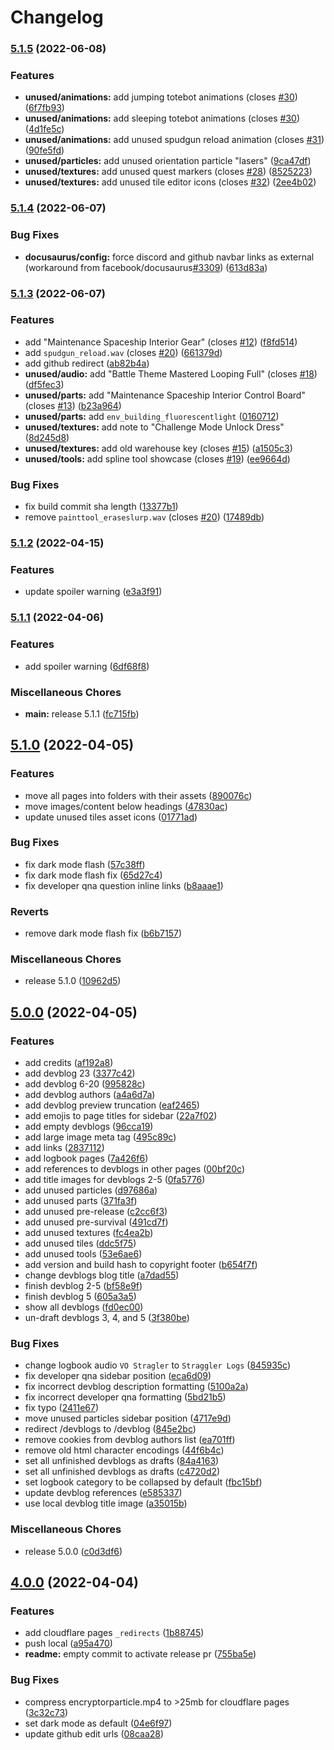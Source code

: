 # Changelog

### [5.1.5](https://github.com/SMLeaks/website/compare/v5.1.4...v5.1.5) (2022-06-08)


### Features

* **unused/animations:** add jumping totebot animations (closes [#30](https://github.com/SMLeaks/website/issues/30)) ([6f7fb93](https://github.com/SMLeaks/website/commit/6f7fb930cce56ad77e4b4d9f17c72c644f0c5532))
* **unused/animations:** add sleeping totebot animations (closes [#30](https://github.com/SMLeaks/website/issues/30)) ([4d1fe5c](https://github.com/SMLeaks/website/commit/4d1fe5c4490814cd5a8b7eebe615fff52b4ed54d))
* **unused/animations:** add unused spudgun reload animation (closes [#31](https://github.com/SMLeaks/website/issues/31)) ([90fe5fd](https://github.com/SMLeaks/website/commit/90fe5fdd57fc42316ce14d57f6649ab08ab8ba94))
* **unused/particles:** add unused orientation particle "lasers" ([9ca47df](https://github.com/SMLeaks/website/commit/9ca47dffa17346af7bb77c90828a75eac965e4fe))
* **unused/textures:** add unused quest markers (closes [#28](https://github.com/SMLeaks/website/issues/28)) ([8525223](https://github.com/SMLeaks/website/commit/8525223eb3fbb577dbe038e88c1f7ae910f0d2d9))
* **unused/textures:** add unused tile editor icons (closes [#32](https://github.com/SMLeaks/website/issues/32)) ([2ee4b02](https://github.com/SMLeaks/website/commit/2ee4b023c48c6a34ad9765f4600a86111b7ec891))

### [5.1.4](https://github.com/SMLeaks/website-new/compare/v5.1.3...v5.1.4) (2022-06-07)


### Bug Fixes

* **docusaurus/config:** force discord and github navbar links as external (workaround from facebook/docusaurus[#3309](https://github.com/SMLeaks/website-new/issues/3309)) ([613d83a](https://github.com/SMLeaks/website-new/commit/613d83a9d2f2de029f0800863eab73d77ab170e0))

### [5.1.3](https://github.com/SMLeaks/website-new/compare/v5.1.2...v5.1.3) (2022-06-07)


### Features

* add "Maintenance Spaceship Interior Gear" (closes [#12](https://github.com/SMLeaks/website-new/issues/12)) ([f8fd514](https://github.com/SMLeaks/website-new/commit/f8fd514e086fe44214e9dce9eb2db71a7d6b1a2f))
* add `spudgun_reload.wav` (closes [#20](https://github.com/SMLeaks/website-new/issues/20)) ([661379d](https://github.com/SMLeaks/website-new/commit/661379d5cd14fb684fce37b2f4c8c3312326c92f))
* add github redirect ([ab82b4a](https://github.com/SMLeaks/website-new/commit/ab82b4ad5bbafb561c1aa20687409f1d29bd888f))
* **unused/audio:** add "Battle Theme Mastered Looping Full" (closes [#18](https://github.com/SMLeaks/website-new/issues/18)) ([df5fec3](https://github.com/SMLeaks/website-new/commit/df5fec3b9ed4920473eac975cad485eda10ad16f))
* **unused/parts:** add "Maintenance Spaceship Interior Control Board" (closes [#13](https://github.com/SMLeaks/website-new/issues/13)) ([b23a964](https://github.com/SMLeaks/website-new/commit/b23a9647add535305d3fd3f5c942e07f57267bce))
* **unused/parts:** add `env_building_fluorescentlight` ([0160712](https://github.com/SMLeaks/website-new/commit/01607128beb2b29c3e8cd23932c0ad62cae5001f))
* **unused/textures:** add note to "Challenge Mode Unlock Dress" ([8d245d8](https://github.com/SMLeaks/website-new/commit/8d245d89366e713e47c8d413767a657e5fa2f9dc))
* **unused/textures:** add old warehouse key (closes [#15](https://github.com/SMLeaks/website-new/issues/15)) ([a1505c3](https://github.com/SMLeaks/website-new/commit/a1505c341be9190ba960329c43114b982ed4487e))
* **unused/tools:** add spline tool showcase (closes [#19](https://github.com/SMLeaks/website-new/issues/19)) ([ee9664d](https://github.com/SMLeaks/website-new/commit/ee9664db2733478870208017d8040e64ba1755bf))


### Bug Fixes

* fix build commit sha length ([13377b1](https://github.com/SMLeaks/website-new/commit/13377b1f2c35dfd636e1e3e60056655b15f9d555))
* remove `painttool_eraseslurp.wav` (closes [#20](https://github.com/SMLeaks/website-new/issues/20)) ([17489db](https://github.com/SMLeaks/website-new/commit/17489db153d005e7bc40942c72ee55364f978e1d))

### [5.1.2](https://github.com/SMLeaks/website-new/compare/v5.1.1...v5.1.2) (2022-04-15)


### Features

* update spoiler warning ([e3a3f91](https://github.com/SMLeaks/website-new/commit/e3a3f916df9b6128140cc587bd013535870d7377))

### [5.1.1](https://github.com/SMLeaks/website-new/compare/v5.1.0...v5.1.1) (2022-04-06)


### Features

* add spoiler warning ([6df68f8](https://github.com/SMLeaks/website-new/commit/6df68f8677c8a18a8fa801deef779886cb019347))


### Miscellaneous Chores

* **main:** release 5.1.1 ([fc715fb](https://github.com/SMLeaks/website-new/commit/fc715fb6ef4666b9b3fb3ce775471ce35dd4603b))

## [5.1.0](https://github.com/SMLeaks/website-new/compare/v5.0.0...v5.1.0) (2022-04-05)


### Features

* move all pages into folders with their assets ([890076c](https://github.com/SMLeaks/website-new/commit/890076cf0e6f25b16ed19eecf4a085007a74d45d))
* move images/content below headings ([47830ac](https://github.com/SMLeaks/website-new/commit/47830ace216a8ae31b42936431d8410b8bb68947))
* update unused tiles asset icons ([01771ad](https://github.com/SMLeaks/website-new/commit/01771ad84e8bdea2e5d322435348e7258684b4a9))


### Bug Fixes

* fix dark mode flash ([57c38ff](https://github.com/SMLeaks/website-new/commit/57c38fffea8cfc29e1cfd7929212aff9b44ecf67))
* fix dark mode flash fix ([65d27c4](https://github.com/SMLeaks/website-new/commit/65d27c4c9e3835aa304c6fc13a9bfa5b75bedeba))
* fix developer qna question inline links ([b8aaae1](https://github.com/SMLeaks/website-new/commit/b8aaae17d365a744ac1f3290e21e7d8db5f4dd32))


### Reverts

* remove dark mode flash fix ([b6b7157](https://github.com/SMLeaks/website-new/commit/b6b71578aea77acc0e592ef15f876da7951432a7))


### Miscellaneous Chores

* release 5.1.0 ([10962d5](https://github.com/SMLeaks/website-new/commit/10962d57ac4c839cb4d6c0c110b2080c54925756))

## [5.0.0](https://github.com/SMLeaks/website-new/compare/v4.0.0...v5.0.0) (2022-04-05)


### Features

* add credits ([af192a8](https://github.com/SMLeaks/website-new/commit/af192a81701f3966ebe6468603d07653a2973280))
* add devblog 23 ([3377c42](https://github.com/SMLeaks/website-new/commit/3377c423083f76de73315acc72cb89fffd73d91f))
* add devblog 6-20 ([995828c](https://github.com/SMLeaks/website-new/commit/995828c7eede5690b8554ce761a5d70c1ccc2455))
* add devblog authors ([a4a6d7a](https://github.com/SMLeaks/website-new/commit/a4a6d7a50280fc11585d7edeec980ce9e167fc2d))
* add devblog preview truncation ([eaf2465](https://github.com/SMLeaks/website-new/commit/eaf246529c99ffb7188fb2ef15c7b808f0887b8f))
* add emojis to page titles for sidebar ([22a7f02](https://github.com/SMLeaks/website-new/commit/22a7f027181142f6338b4c1242bdaa88d88eb2c5))
* add empty devblogs ([96cca19](https://github.com/SMLeaks/website-new/commit/96cca19cba0b9e589f08267c583cf950e71b8113))
* add large image meta tag ([495c89c](https://github.com/SMLeaks/website-new/commit/495c89cf724efde7f8e17691b0c76d6fd97b6ea4))
* add links ([2837112](https://github.com/SMLeaks/website-new/commit/28371122a4b9caaf7b9a0ae0895da433a9905273))
* add logbook pages ([7a426f6](https://github.com/SMLeaks/website-new/commit/7a426f6ce8af3de52f171cc3400f66b9dd101e80))
* add references to devblogs in other pages ([00bf20c](https://github.com/SMLeaks/website-new/commit/00bf20cdbcaafd087ca9a11ce579f6c894c7bbd9))
* add title images for devblogs 2-5 ([0fa5776](https://github.com/SMLeaks/website-new/commit/0fa577695277433f87f134564c4993d6bbdbd9f9))
* add unused particles ([d97686a](https://github.com/SMLeaks/website-new/commit/d97686a890d74d30c950ca37d241d8070f3a4200))
* add unused parts ([371fa3f](https://github.com/SMLeaks/website-new/commit/371fa3fc67361d9c1b1bb92b5b0eb5f4e1b2dbb1))
* add unused pre-release ([c2cc6f3](https://github.com/SMLeaks/website-new/commit/c2cc6f3442e6f5cc0c01e6a994889b381ecbd7eb))
* add unused pre-survival ([491cd7f](https://github.com/SMLeaks/website-new/commit/491cd7fbeb45baa8a156269e96e64962e390766b))
* add unused textures ([fc4ea2b](https://github.com/SMLeaks/website-new/commit/fc4ea2b86be05c7fa85c8a28b7195b042ca8e8c0))
* add unused tiles ([ddc5f75](https://github.com/SMLeaks/website-new/commit/ddc5f75d4078c4945adda3b2547f343ecb47ed95))
* add unused tools ([53e6ae6](https://github.com/SMLeaks/website-new/commit/53e6ae6d1c2807356cee789d26498bb1f565cadb))
* add version and build hash to copyright footer ([b654f7f](https://github.com/SMLeaks/website-new/commit/b654f7f7bd703914b3354c265ec56c7c51b6bb9c))
* change devblogs blog title ([a7dad55](https://github.com/SMLeaks/website-new/commit/a7dad551692b2daf4682af3d2746fed806a52754))
* finish devblog 2-5 ([bf58e9f](https://github.com/SMLeaks/website-new/commit/bf58e9fcc3c33a3f473b26f0a09f9190ccd438cf))
* finish devblog 5 ([605a3a5](https://github.com/SMLeaks/website-new/commit/605a3a53656807ee830e39a68bc209d21a8b3c69))
* show all devblogs ([fd0ec00](https://github.com/SMLeaks/website-new/commit/fd0ec00571df155035c68418c51b8124a4b774ef))
* un-draft devblogs 3, 4, and 5 ([3f380be](https://github.com/SMLeaks/website-new/commit/3f380be9df305124c3ca0f52ce74dd1da3ede19e))


### Bug Fixes

* change logbook audio `VO Stragler` to `Straggler Logs` ([845935c](https://github.com/SMLeaks/website-new/commit/845935ccd22f5a1aee3e67c9fd26dd975b488094))
* fix developer qna sidebar position ([eca6d09](https://github.com/SMLeaks/website-new/commit/eca6d09a908ee361be2807f7de8adfe9fe522b65))
* fix incorrect devblog description formatting ([5100a2a](https://github.com/SMLeaks/website-new/commit/5100a2ac90c474c7a16c14c8f8fb8c8bcffb1b06))
* fix incorrect developer qna formatting ([5bd21b5](https://github.com/SMLeaks/website-new/commit/5bd21b58c22bce978a827c7f20998fe22b5d846a))
* fix typo ([2411e67](https://github.com/SMLeaks/website-new/commit/2411e673bd7fa701b68be87e1f72027a0f2be69a))
* move unused particles sidebar position ([4717e9d](https://github.com/SMLeaks/website-new/commit/4717e9d723441bba1f497c66c821aec84bca2ed5))
* redirect /devblogs to /devblog ([845e2bc](https://github.com/SMLeaks/website-new/commit/845e2bce18b846352718753db13a62c03608d2d6))
* remove cookies from devblog authors list ([ea701ff](https://github.com/SMLeaks/website-new/commit/ea701ff171a913e82230cfe065004f195e977ad8))
* remove old html character encodings ([44f6b4c](https://github.com/SMLeaks/website-new/commit/44f6b4cc8130e305a63f65bdeac3c7e77433a767))
* set all unfinished devblogs as drafts ([84a4163](https://github.com/SMLeaks/website-new/commit/84a41635f4b5d8012b1930ca8d509fff64aee375))
* set all unfinished devblogs as drafts ([c4720d2](https://github.com/SMLeaks/website-new/commit/c4720d2a1b22e1e42e506cdb728e0e4a3f3c5640))
* set logbook category to be collapsed by default ([fbc15bf](https://github.com/SMLeaks/website-new/commit/fbc15bf1530a0df4a6b38fa166f1eeb3d2cfbba7))
* update devblog references ([e585337](https://github.com/SMLeaks/website-new/commit/e58533777a55b7ef9fa7516ee9339aa6bacc8f46))
* use local devblog title image ([a35015b](https://github.com/SMLeaks/website-new/commit/a35015b9c9723d3816defeb12e3a2ebb217ecaa8))


### Miscellaneous Chores

* release 5.0.0 ([c0d3df6](https://github.com/SMLeaks/website-new/commit/c0d3df64bc1a6666fd9627de088b574ae9307b6b))

## [4.0.0](https://github.com/SMLeaks/website-new/compare/v4.0.0-alpha...v4.0.0) (2022-04-04)


### Features

* add cloudflare pages `_redirects` ([1b88745](https://github.com/SMLeaks/website-new/commit/1b88745af9e93443ea120ddab0342c5d6eb2aa30))
* push local ([a95a470](https://github.com/SMLeaks/website-new/commit/a95a470c7bf1a4683fb75e78a5bab5e8e1bfad5e))
* **readme:** empty commit to activate release pr ([755ba5e](https://github.com/SMLeaks/website-new/commit/755ba5ef9cf415dded9bbd4808f08e8f103978fb))


### Bug Fixes

* compress encryptorparticle.mp4 to >25mb for cloudflare pages ([3c32c73](https://github.com/SMLeaks/website-new/commit/3c32c73b3aad8545381946241e8e0344eb4c2ae6))
* set dark mode as default ([04e6f97](https://github.com/SMLeaks/website-new/commit/04e6f97e3975bdb57c5810519c916fa2119f91ef))
* update github edit urls ([08caa28](https://github.com/SMLeaks/website-new/commit/08caa28a57f93b81c69eb6d5175c2449af759d12))
